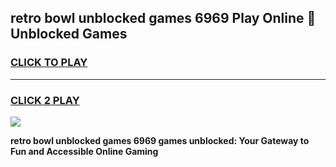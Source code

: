 
## retro bowl unblocked games 6969 Play Online 👋 Unblocked Games
<h3>
<a href="https://premium.freeplayer.one?title=retro_bowl_unblocked_games_6969&ref=19F">CLICK TO PLAY</a></h3>
<hr>

<h3>
<a href="https://premium.freeplayer.one?title=retro_bowl_unblocked_games_6969&ref=19F">CLICK 2 PLAY</a>
  
</h3>

<a href="https://premium.freeplayer.one?title=retro_bowl_unblocked_games_6969&ref=19F"><img src="https://clearcache.store/games.png"></a>


**retro bowl unblocked games 6969 games unblocked: Your Gateway to Fun and Accessible Online Gaming**
